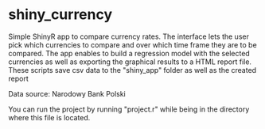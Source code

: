 # shiny_currency

Simple ShinyR app to compare currency rates. The interface lets the user pick which currencies to compare and over which time frame they are to be compared. The app enables to build a regression model with the selected currencies as well as exporting the graphical results to a HTML report file. These scripts save csv data to the "shiny_app" folder as well as the created report

Data source: Narodowy Bank Polski

You can run the project by running "project.r" while being in the directory where this file is located.


